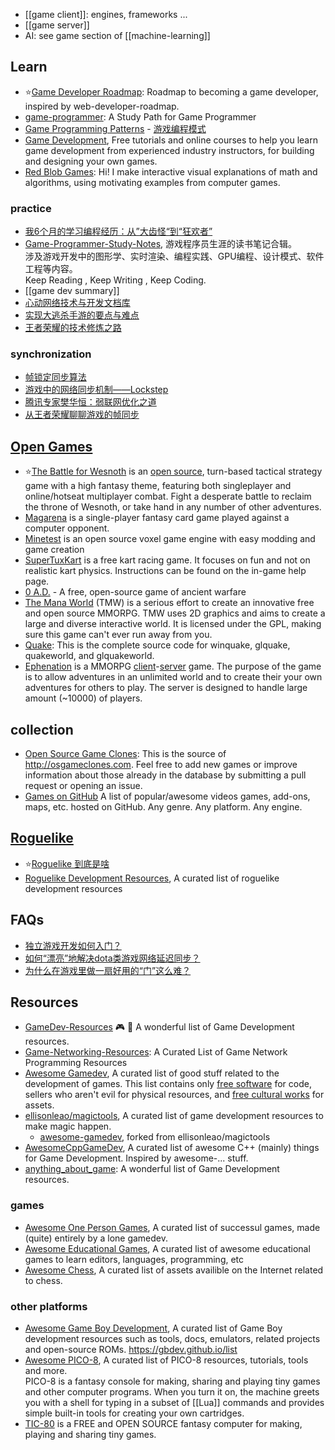 - [[game client]]: engines, frameworks ...
- [[game server]]
- AI: see game section of [[machine-learning]]



## Learn
- :star:[Game Developer Roadmap](https://github.com/utilForever/game-developer-roadmap): Roadmap to becoming a game developer, inspired by web-developer-roadmap.
- [game-programmer](https://github.com/miloyip/game-programmer): A Study Path for Game Programmer
- [Game Programming Patterns](https://github.com/munificent/game-programming-patterns) - [游戏编程模式](https://github.com/tkchu/Game-Programming-Patterns-CN)
- [Game Development](https://gamedevelopment.tutsplus.com/), Free tutorials and online courses to help you learn game development from experienced industry instructors, for building and designing your own games.
- [Red Blob Games](https://www.redblobgames.com/): Hi! I make interactive visual explanations of math and algorithms, using motivating examples from computer games.

### practice
- [我6个月的学习编程经历：从”大齿怪“到“狂欢者”](http://www.aqee.net/post/first-six-months.html)
- [Game-Programmer-Study-Notes](https://github.com/QianMo/Game-Programmer-Study-Notes), 游戏程序员生涯的读书笔记合辑。  
  涉及游戏开发中的图形学、实时渲染、编程实践、GPU编程、设计模式、软件工程等内容。  
  Keep Reading , Keep Writing , Keep Coding.
- [[game dev summary]]
- [心动网络技术与开发文档库](https://github.com/xindong/docs)
- [实现大逃杀手游的要点与难点](https://gameinstitute.qq.com/community/detail/117502)
- [王者荣耀的技术修炼之路](https://blog.csdn.net/byeweiyang/article/details/80129478)

### synchronization
- [帧锁定同步算法](http://www.skywind.me/blog/archives/131)
- [游戏中的网络同步机制——Lockstep](https://bindog.github.io/blog/2015/03/10/synchronization-in-multiplayer-networked-game-lockstep/)
- [腾讯专家樊华恒：弱联网优化之道](https://gameinstitute.qq.com/community/detail/115152)
- [从王者荣耀聊聊游戏的帧同步](https://gameinstitute.qq.com/community/detail/116978)



## [Open Games](https://en.wikipedia.org/wiki/List_of_open-source_video_games)
- :star:[The Battle for Wesnoth](https://www.wesnoth.org/) is an [open source](https://github.com/wesnoth/wesnoth), turn-based tactical strategy game with a high fantasy theme, featuring both singleplayer and online/hotseat multiplayer combat. Fight a desperate battle to reclaim the throne of Wesnoth, or take hand in any number of other adventures.
- [Magarena](https://github.com/magarena/magarena) is a single-player fantasy card game played against a computer opponent.
- [Minetest](https://github.com/minetest/minetest) is an open source voxel game engine with easy modding and game creation
- [SuperTuxKart](https://github.com/supertuxkart/stk-code/) is a free kart racing game. It focuses on fun and not on realistic kart physics. Instructions can be found on the in-game help page.
- [0 A.D.](https://play0ad.com/) - A free, open-source game of ancient warfare
- [The Mana World](https://www.themanaworld.org/) (TMW) is a serious effort to create an innovative free and open source MMORPG. TMW uses 2D graphics and aims to create a large and diverse interactive world. It is licensed under the GPL, making sure this game can't ever run away from you.
- [Quake](https://github.com/id-Software/Quake): This is the complete source code for winquake, glquake, quakeworld, and glquakeworld.
- [Ephenation](https://github.com/larspensjo/ephenation-client) is a MMORPG [client](https://github.com/larspensjo/ephenation-client)-[server](https://github.com/larspensjo/ephenation-server) game. The purpose of the game is to allow adventures in an unlimited world and to create their your own adventures for others to play. The server is designed to handle large amount (~10000) of players.

## collection
- [Open Source Game Clones](https://github.com/opengaming/osgameclones/): This is the source of http://osgameclones.com. Feel free to add new games or improve information about those already in the database by submitting a pull request or opening an issue.
- [Games on GitHub](https://github.com/leereilly/games) A list of popular/awesome videos games, add-ons, maps, etc. hosted on GitHub. Any genre. Any platform. Any engine.



## [Roguelike](https://en.wikipedia.org/wiki/Roguelike)
- :star:[Roguelike 到底是啥](http://pre-sence.com/archives/roguelike-dossier)
- [Roguelike Development Resources](https://github.com/marukrap/RoguelikeDevResources), A curated list of roguelike development resources



## FAQs
- [独立游戏开发如何入门？](https://www.zhihu.com/question/20608012)
- [如何“漂亮”地解决dota类游戏网络延迟同步？](http://www.gameres.com/482069.html)
- [为什么在游戏里做一扇好用的“门”这么难？](https://www.yystv.cn/p/7800)



## Resources
- [GameDev-Resources](https://github.com/Kavex/GameDev-Resources) 🎮 🎲 A wonderful list of Game Development resources.
- [Game-Networking-Resources](https://github.com/MFatihMAR/Game-Networking-Resources): A Curated List of Game Network Programming Resources
- [Awesome Gamedev](https://github.com/Calinou/awesome-gamedev), A curated list of good stuff related to the development of games. This list contains only [free software](https://www.fsf.org/about/what-is-free-software) for code, sellers who aren't evil for physical resources, and [free cultural works](http://freedomdefined.org/Definition) for assets.
- [ellisonleao/magictools](https://github.com/ellisonleao/magictools), A curated list of game development resources to make magic happen.
  - [awesome-gamedev](https://github.com/mbrukman/awesome-gamedev), forked from ellisonleao/magictools
- [AwesomeCppGameDev](https://github.com/Cmdu76/AwesomeCppGameDev), A curated list of awesome C++ (mainly) things for Game Development. Inspired by awesome-... stuff.
- [anything_about_game](https://github.com/killop/anything_about_game): A wonderful list of Game Development resources.

### games
- [Awesome One Person Games](https://github.com/Yonaba/awesome-one-person-games), A curated list of successul games, made (quite) entirely by a lone gamedev.
- [Awesome Educational Games](https://github.com/yrgo/awesome-eg), A curated list of awesome educational games to learn editors, languages, programming, etc
- [Awesome Chess](https://github.com/hkirat/awesome-chess), A curated list of assets availible on the Internet related to chess.

### other platforms
- [Awesome Game Boy Development](https://github.com/gbdev/awesome-gbdev), A curated list of Game Boy development resources such as tools, docs, emulators, related projects and open-source ROMs. https://gbdev.github.io/list
- [Awesome PICO-8](https://github.com/felipebueno/awesome-PICO-8), A curated list of PICO-8 resources, tutorials, tools and more.   
 PICO-8 is a fantasy console for making, sharing and playing tiny games and other computer programs. When you turn it on, the machine greets you with a shell for typing in a subset of [[Lua]] commands and provides simple built-in tools for creating your own cartridges.
- [TIC-80](https://github.com/nesbox/TIC-80) is a FREE and OPEN SOURCE fantasy computer for making, playing and sharing tiny games.
